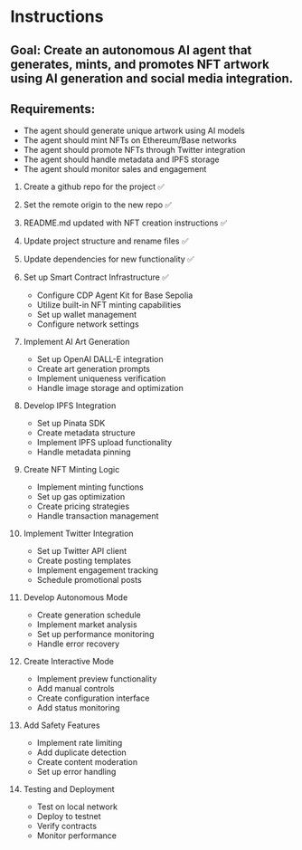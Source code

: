 # Instructions

## Goal: Create an autonomous AI agent that generates, mints, and promotes NFT artwork using AI generation and social media integration.

## Requirements:

- The agent should generate unique artwork using AI models
- The agent should mint NFTs on Ethereum/Base networks
- The agent should promote NFTs through Twitter integration
- The agent should handle metadata and IPFS storage
- The agent should monitor sales and engagement

1. Create a github repo for the project ✅ 
2. Set the remote origin to the new repo ✅ 
3. README.md updated with NFT creation instructions ✅ 
4. Update project structure and rename files ✅ 
5. Update dependencies for new functionality ✅ 

6. Set up Smart Contract Infrastructure ✅
    - Configure CDP Agent Kit for Base Sepolia
    - Utilize built-in NFT minting capabilities
    - Set up wallet management
    - Configure network settings

7. Implement AI Art Generation
    - Set up OpenAI DALL-E integration
    - Create art generation prompts
    - Implement uniqueness verification
    - Handle image storage and optimization

8. Develop IPFS Integration
    - Set up Pinata SDK
    - Create metadata structure
    - Implement IPFS upload functionality
    - Handle metadata pinning

9. Create NFT Minting Logic
    - Implement minting functions
    - Set up gas optimization
    - Create pricing strategies
    - Handle transaction management

10. Implement Twitter Integration
    - Set up Twitter API client
    - Create posting templates
    - Implement engagement tracking
    - Schedule promotional posts

11. Develop Autonomous Mode
    - Create generation schedule
    - Implement market analysis
    - Set up performance monitoring
    - Handle error recovery

12. Create Interactive Mode
    - Implement preview functionality
    - Add manual controls
    - Create configuration interface
    - Add status monitoring

13. Add Safety Features
    - Implement rate limiting
    - Add duplicate detection
    - Create content moderation
    - Set up error handling

14. Testing and Deployment
    - Test on local network
    - Deploy to testnet
    - Verify contracts
    - Monitor performance


